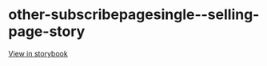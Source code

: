 # other-subscribepagesingle--selling-page-story

[View in storybook](https://raw.githack.com/Independent-Digital-News-and-Media-Ltd/indy-branch-review/PR-7529-sb/index.html?path=/story/other-subscribepagesingle--selling-page-story)